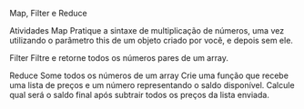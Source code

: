 Map, Filter e Reduce

Atividades
Map
Pratique a sintaxe de multiplicação de números, uma vez utilizando o parâmetro this de um objeto criado por você, e depois sem ele.

Filter
Filtre e retorne todos os números pares de um array.

Reduce
Some todos os números de um array
Crie uma função que recebe uma lista de preços e um número representando o saldo disponível. Calcule qual será o saldo final após subtrair todos os preços da lista enviada.